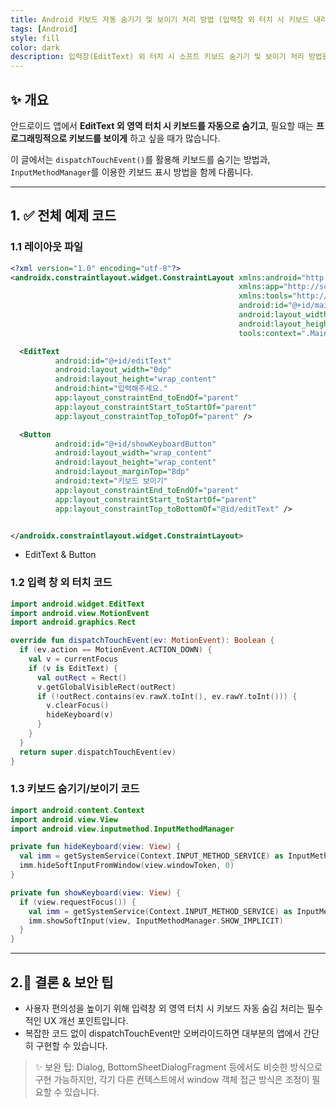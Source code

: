 ```yaml
---
title: Android 키보드 자동 숨기기 및 보이기 처리 방법 (입력창 외 터치 시 키보드 내리기)
tags: [Android]
style: fill
color: dark
description: 입력창(EditText) 외 터치 시 소프트 키보드 숨기기 및 보이기 처리 방법을 소개합니다.
---
```


## ✨ 개요

안드로이드 앱에서 **EditText 외 영역 터치 시 키보드를 자동으로 숨기고**, 필요할 때는 **프로그래밍적으로 키보드를 보이게** 하고 싶을 때가 많습니다.

이 글에서는 `dispatchTouchEvent()`를 활용해 키보드를 숨기는 방법과, `InputMethodManager`를 이용한 키보드 표시 방법을 함께 다룹니다.

---

## 1. ✅ 전체 예제 코드

### 1.1 레이아웃 파일

```xml
<?xml version="1.0" encoding="utf-8"?>
<androidx.constraintlayout.widget.ConstraintLayout xmlns:android="http://schemas.android.com/apk/res/android"
                                                   xmlns:app="http://schemas.android.com/apk/res-auto"
                                                   xmlns:tools="http://schemas.android.com/tools"
                                                   android:id="@+id/main"
                                                   android:layout_width="match_parent"
                                                   android:layout_height="match_parent"
                                                   tools:context=".MainActivity">

  <EditText
          android:id="@+id/editText"
          android:layout_width="0dp"
          android:layout_height="wrap_content"
          android:hint="입력해주세요."
          app:layout_constraintEnd_toEndOf="parent"
          app:layout_constraintStart_toStartOf="parent"
          app:layout_constraintTop_toTopOf="parent" />

  <Button
          android:id="@+id/showKeyboardButton"
          android:layout_width="wrap_content"
          android:layout_height="wrap_content"
          android:layout_marginTop="8dp"
          android:text="키보드 보이기"
          app:layout_constraintEnd_toEndOf="parent"
          app:layout_constraintStart_toStartOf="parent"
          app:layout_constraintTop_toBottomOf="@id/editText" />


</androidx.constraintlayout.widget.ConstraintLayout>
```
- EditText & Button

### 1.2  입력 창 외 터치 코드

```kotlin
import android.widget.EditText
import android.view.MotionEvent
import android.graphics.Rect

override fun dispatchTouchEvent(ev: MotionEvent): Boolean {
  if (ev.action == MotionEvent.ACTION_DOWN) {
    val v = currentFocus
    if (v is EditText) {
      val outRect = Rect()
      v.getGlobalVisibleRect(outRect)
      if (!outRect.contains(ev.rawX.toInt(), ev.rawY.toInt())) {
        v.clearFocus()
        hideKeyboard(v)
      }
    }
  }
  return super.dispatchTouchEvent(ev)
}
```

### 1.3 키보드 숨기기/보이기 코드

```kotlin
import android.content.Context
import android.view.View
import android.view.inputmethod.InputMethodManager

private fun hideKeyboard(view: View) {
  val imm = getSystemService(Context.INPUT_METHOD_SERVICE) as InputMethodManager
  imm.hideSoftInputFromWindow(view.windowToken, 0)
}

private fun showKeyboard(view: View) {
  if (view.requestFocus()) {
    val imm = getSystemService(Context.INPUT_METHOD_SERVICE) as InputMethodManager
    imm.showSoftInput(view, InputMethodManager.SHOW_IMPLICIT)
  }
}
```

---

## 2.🧠 **결론 & 보안 팁**

- 사용자 편의성을 높이기 위해 입력창 외 영역 터치 시 키보드 자동 숨김 처리는 필수적인 UX 개선 포인트입니다.
- 복잡한 코드 없이 dispatchTouchEvent만 오버라이드하면 대부분의 앱에서 간단히 구현할 수 있습니다.

> ✨ 보완 팁: Dialog, BottomSheetDialogFragment 등에서도 비슷한 방식으로 구현 가능하지만, 각기 다른 컨텍스트에서 window 객체 접근 방식은 조정이 필요할 수 있습니다.